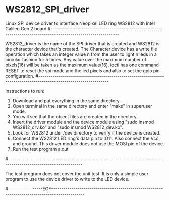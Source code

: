 # WS2812_SPI_driver
Linux SPI device driver to interface Neopixel  LED ring WS2812 with Intel Galileo Gen 2 board
#---------------------------------------------------------------------------------------------------------------

WS2812_driver is the name of the SPI driver that is created and WS2812 is the character device that's created. 
The Character device has a write file operation which takes an integer value n from the user to light n leds
in a circular fashion for 5 times. Any value over the maximum number of pixels(16) will be taken as the 
maximum value(16). ioctl has one command RESET to reset the spi mode and the led pixels and also to set the
gpio pin configuration.
#-----------------------------------------------------------------------------------------------------------------

Instructions to run:
1. Download and put everything in the same directory.
2. Open terminal in the same directory and enter "make" in superuser mode.
3. You will see that the object files are created in the directory. 
4. Insert the driver module and the device module using "sudo insmod WS2812_drv.ko" and "sudo insmod WS2812_dev.ko". 
5. Look for WS2812 under /dev directory to verify if the device is created.
6. Connect the WS2812 LED ring's data pin to IO11. Also connect the Vcc and ground. This driver module does not 
use the MOSI pin of the device. 
7. Run the test program a.out

#------------------------------------------------------------------------------------------------------------------

The test program does not cover the unit test. It is only a simple user program to use the device driver to write 
to the LED device. 

#-----------------EOF----------------------------------------------------------------------------------------------

